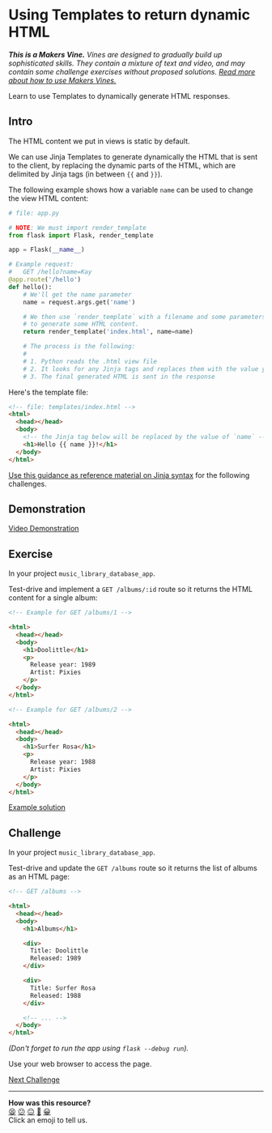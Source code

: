 # Using Templates to return dynamic HTML

_**This is a Makers Vine.** Vines are designed to gradually build up sophisticated skills. They contain a mixture of text and video, and may contain some challenge exercises without proposed solutions. [Read more about how to use Makers
Vines.](https://github.com/makersacademy/course/blob/main/labels/vines.md)_

Learn to use Templates to dynamically generate HTML responses.

## Intro

The HTML content we put in views is static by default.

We can use Jinja Templates to generate dynamically the HTML that is sent to the client, by replacing the dynamic parts of the HTML, which are delimited by Jinja tags (in between `{{` and `}}`).

The following example shows how a variable `name` can be used to change the view HTML content:

```python
# file: app.py

# NOTE: We must import render_template
from flask import Flask, render_template

app = Flask(__name__)

# Example request:
#   GET /hello?name=Kay
@app.route('/hello')
def hello():
    # We'll get the name parameter
    name = request.args.get('name')

    # We then use `render_template` with a filename and some parameters
    # to generate some HTML content.
    return render_template('index.html', name=name)

    # The process is the following:
    #
    # 1. Python reads the .html view file
    # 2. It looks for any Jinja tags and replaces them with the value you gave
    # 3. The final generated HTML is sent in the response

```

Here's the template file:

```html
<!-- file: templates/index.html -->
<html>
  <head></head>
  <body>
    <!-- the Jinja tag below will be replaced by the value of `name` -->
    <h1>Hello {{ name }}!</h1>
  </body>
</html>
```

[Use this guidance as reference material on Jinja syntax](../pills/just_enough_jinja_templates.md) for the following challenges. <!-- OMITTED -->

## Demonstration

[Video Demonstration](https://www.youtube.com/watch?v=2Z4m4lnjxkY) <!-- OMITTED -->

## Exercise

In your project `music_library_database_app`.

Test-drive and implement a `GET /albums/:id` route so it returns the HTML content for a single album:

```html
<!-- Example for GET /albums/1 -->

<html>
  <head></head>
  <body>
    <h1>Doolittle</h1>
    <p>
      Release year: 1989
      Artist: Pixies
    </p>
  </body>
</html>

<!-- Example for GET /albums/2 -->

<html>
  <head></head>
  <body>
    <h1>Surfer Rosa</h1>
    <p>
      Release year: 1988
      Artist: Pixies
    </p>
  </body>
</html>
```

[Example solution](https://www.youtube.com/watch?v=2Z4m4lnjxkY) <!-- OMITTED -->

## Challenge

In your project `music_library_database_app`.

Test-drive and update the `GET /albums` route so it returns the list of albums as an HTML page:

```html
<!-- GET /albums -->

<html>
  <head></head>
  <body>
    <h1>Albums</h1>

    <div>
      Title: Doolittle
      Released: 1989
    </div>

    <div>
      Title: Surfer Rosa
      Released: 1988
    </div>

    <!-- ... -->
  </body>
</html>
```

_(Don't forget to run the app using `flask --debug run`)._

Use your web browser to access the page.




[Next Challenge](03_using_links.md)

<!-- BEGIN GENERATED SECTION DO NOT EDIT -->

---

**How was this resource?**  
[😫](https://airtable.com/shrUJ3t7KLMqVRFKR?prefill_Repository=makersacademy%2Fweb-applications-in-python&prefill_File=html_challenges%2F02_using_templates_dynamic_page.md&prefill_Sentiment=😫) [😕](https://airtable.com/shrUJ3t7KLMqVRFKR?prefill_Repository=makersacademy%2Fweb-applications-in-python&prefill_File=html_challenges%2F02_using_templates_dynamic_page.md&prefill_Sentiment=😕) [😐](https://airtable.com/shrUJ3t7KLMqVRFKR?prefill_Repository=makersacademy%2Fweb-applications-in-python&prefill_File=html_challenges%2F02_using_templates_dynamic_page.md&prefill_Sentiment=😐) [🙂](https://airtable.com/shrUJ3t7KLMqVRFKR?prefill_Repository=makersacademy%2Fweb-applications-in-python&prefill_File=html_challenges%2F02_using_templates_dynamic_page.md&prefill_Sentiment=🙂) [😀](https://airtable.com/shrUJ3t7KLMqVRFKR?prefill_Repository=makersacademy%2Fweb-applications-in-python&prefill_File=html_challenges%2F02_using_templates_dynamic_page.md&prefill_Sentiment=😀)  
Click an emoji to tell us.

<!-- END GENERATED SECTION DO NOT EDIT -->
